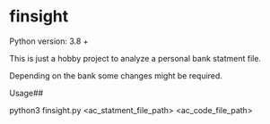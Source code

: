 # finsight

Python version: 3.8 + 


This is just a hobby project to analyze a personal bank statment file.

Depending on the bank some changes might be required.


Usage##

python3 finsight.py <ac_statment_file_path> <ac_code_file_path>


